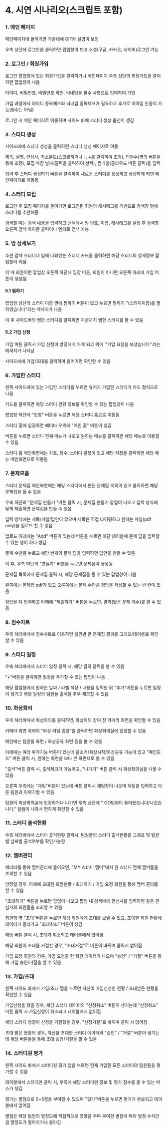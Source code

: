 # 4. 시연 시나리오(스크립트 포함)

### 1. 메인 페이지

메인페이지에 들어가면 가운데에 GIF와 설명이 보임

우측 상단에 로그인을 클릭하면 팝업창이 뜨고 소셜(구글, 카카오, 네이버)로그인 가능

### 2. 로그인 / 회원가입

로그인 팝업창에 있는 회원가입을 클릭하거나 메인페이지 우측 상단의 회원가입을 클릭하면 팝업창이 나옴

아이디, 비밀번호, 비밀번호 확인, 닉네임을 필수 사항으로 입력하여 가입

가입 과정에서 아이디 중복체크와 닉네임 중복체크가 필요하고 추가로 이메일 인증이 가능(필수는 아님)

로그인 시 메인 페이지로 이동하며 사이드 바에 스터디 생성 옵션이 생김

### 3. 스터디 생성

사이드바에 스터디 생성을 클릭하면 스터디 생성 페이지로 이동

제목, 설명, 관심사, 최소온도(스크롤하거나 -, +를 클릭하여 조정), 인원수(옆의 버튼을 통해 조정), 모집 마감 날짜(달력을 클릭하여 선택), 썸네일(클라우드 버튼 클릭)을 입력

입력 후 스터디 생성하기 버튼을 클릭하여 새로운 스터디를 생성하고 생성하게 되면 메인페이지로 이동됨

### 4. 스터디 모집

로그인 후 모집 페이지를 들어가면 로그인된 회원의 해시태그를 기반으로 검색창 밑에 스터디를 추천해줌

검색할 때는 검색 내용을 입력하고 선택에서 방 번호, 이름, 해시태그를 설정 후 검색창 오른쪽 검색 아이콘 클릭이나 엔터로 검색 가능

### 5. 방 상세보기

추천 검색 스터디나 밑에 나와있는 스터디 카드를 클릭하면 해당 스터디의 상세정보 팝업창이 켜짐

이 때 회원이면 팝업창 오른쪽 하단에 입장 버튼, 회원이 아니면 오른쪽 아래에 가입 버튼이 생성됨

#### 5.1 찜하기

팝업창 상단의 스터디 이름 옆에 찜하기 버튼이 있고 누르면 찜하기 "(스터디이름)를 찜하였습니다"라는 메세지가 나옴

이 후 사이드바의 찜한 스터디를 클릭하면 지금까지 찜한 스터디를 볼 수 있음

#### 5.2 가입 신청

가입 버튼 클릭시 가입 신청이 방장에게 가게 되고 위에 ''가입 요청을 보냈습니다''라는 메세지가 나타남

사이드바에 가입/초대를 클릭하여 들어가면 확인할 수 있음

### 6. 가입한 스터디

왼쪽 사이드바에 있는 가입한 스터디를 누르면 유저가 가입한 스터디가 카드 형식으로 나옴

카드를 클릭하면 해당 스터디 관련 정보를 확인할 수 있는 팝업창이 나옴

팝업창 하단에 "입장" 버튼을 누르면 해당 스터디 홈으로 이동됨

스터디 홈에 입장하면 헤더바 우측에 "메인 홈" 버튼이 생김

버튼을 누르면 스터디 전체 메뉴가 나오고 원하는 메뉴를 클릭하면 해당 메뉴로 이동할 수 있음

스터디 홈 메인화면에는 차트, 점수, 스터디 일정이 있고 해당 지점을 클릭하면 해당 메뉴 메인화면으로 이동됨

### 7. 문제모음

스터디 문제집 메인화면에는 해당 스터디에서 만든 문제집 목록이 있고 클릭하면 해당 문제집을 풀 수 있음

우측 하단의 "문제집 만들기 "버튼 클릭 시, 문제집 만들기 팝업이 나오고 입력 양식에 맞게 제출하면 문제집을 만들 수 있음

입력 양식에는 제목/파일/답안이 있으며 제목은 직접 타이핑하고 원하는 파일(pdf only)을 업로드 할 수 있음

업로드 아래에는 "Add" 버튼이 있는데 버튼을 누르면 하단 테이블에 문제 답을 입력할 수 있는 행이 하나 생김

문제 수만큼 누르고 해당 번째의 문제 답을 입력하면 답안을 만들 수 있음

이 후, 우측 하단의 "만들기" 버튼을 누르면 문제집이 생성됨

문제집 목록에서 문제집 클릭 시, 해당 문제집을 풀 수 있는 팝업창이 나옴

왼쪽에는 문제집 pdf가 있고 오른쪽에는 문제 수만큼 정답을 작성할 수 있는 빈 칸이 있음

정답을 다 입력하고 아래에 "제출하기" 버튼을 누르면, 결과(맞은 문제 개수)를 알 수 있음

### 8. 점수차트

우측 헤더바에서 점수차트로 이동하면 팀원별 푼 문제집 결과를 그래프/테이블로 확인할 수 있음

### 9. 스터디 일정

우측 헤더바에서 스터디 일정 클릭 시, 해당 월의 달력을 볼 수 있음

"+"버튼을 클릭하면 일정을 추가할 수 있는 팝업이 나옴

해당 팝업창에서 원하는 날짜 / 라벨 색상 / 내용을 입력한 뒤 "추가"버튼을 누르면 일정이 생기고 해당 일정의 팀원들 출석을 추후 체크할 수 있음

### 10. 화상회의

우측 헤더바에서 화상회의를 클릭하면, 화상회의 참여 전 카메라 화면을 확인할 수 있음

카메라 화면 아래의 "화상 미팅 입장"을 클릭하면 화상회의실에 입장할 수 있음

메인에는 팀원들 화면 / 화상공유 화면 등을 볼 수 있음

아래에는 여러 부가기능 버튼이 있는데 음소거/화상시작/화상공유 기능이 있고 "메인모드" 버튼 클릭 시, 원하는 화면을 보다 큰 화면으로 볼 수 있음

"출석"버튼 클릭 시, 출석체크가 가능하고, "나가기" 버튼 클릭 시 화상회의실을 나올 수 있음

오른쪽 우측에는 "채팅"버튼이 있는데 버튼 클릭시 채팅창이 나오며 채팅을 입력하고 다른 팀원과 이야기할 수 있음

팀원이 회상회의실에 입장하거나 나가면 우측 상단에 " OO팀원이 들어왔습니다/나갔습니다." 알림이 나와서 편하게 확인할 수 있음

### 11. 스터디 출석현황

우측 헤더바에서 스터디 출석현황 클릭시, 팀원들의 스터디 출석현황을 그래프 및 팀원별 날짜별 출석여부를 확인가능함

### 12. 멤버관리

헤더바를 통해 멤버관리에 들어오면, "MY 스터디 멤버"에서 현 스터디 전체 멤버들을 조회할 수 있음

방장일 경우, 아래에 초대한 회원현황 / 초대하기 / 가입 요청 회원을 통해 멤버 관리를 할 수 있음

"초대하기" 버튼을 누르면 팝업이 나오고 팝업 내 검색바에 관심사를 입력하면 같은 관심사의 회원들을 조회할 수 있음

회원명 옆 "초대"버튼을 누르면 해당 회원에게 초대를 보낼 수 있고, 초대한 회원 현황에 데이터가 올라가고 "초대취소" 버튼이 생김

해당 버튼 클릭 시, 초대가 취소되고 테이블에서 없어짐

해당 회원이 초대를 거절할 경우, "초대거절"로 버튼이 바뀌며 클릭시 없어짐

가입 요청 회원의 경우, 가입 요청을 한 회원 데이터가 나오며 "승인" / "거절" 버튼을 통해 가입 승인/거절을 할 수 있음

### 13. 가입/초대

왼쪽 사이드 바에서 가입/초대 탭을 누르면 자신이 가입신청한 현황 / 초대받은 현황을 확인할 수 있음

가입신청을 했을 경우, 해당 스터디 데이터와 "신청취소" 버튼이 생기는데 "신청취소" 버튼 클릭 시 가입신청이 취소되고 테이블에서 없어짐

해당 스터디 방장이 신청을 거절했을 경우, "신청거절"로 바뀌며 클릭 시 없어짐

초대 받은 현황의 경우, 자신을 초대한 스터디 데이터와  "승인" / "거절" 버튼이 생기는데 해당 버튼들을 통해 초대 승인/거절을 할 수 있음

### 14. 스터디원 평가

왼쪽 사이드 바에서 스터디원 평가 탭을 누르면 현재 가입된 모든 스터디의 팀원들을 평가할 수 있음

테이블에서 스터디원 클릭 시, 우측에 해당 스터디원 정보 및 평가 점수를 줄 수 있는 박스가 생김

평가는 별점으로 0~5점을 부여할 수 있으며 "평가"버튼을 누르면 평가가 완료되고 테이블에서 없어짐

별점은 해당 팀원의 열정도에 직접적으로 영향을 주며 부여한 별점에 따라 일정 수치만큼 열정도가 떨어지거나 올라감
